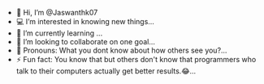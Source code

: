 - 👋 Hi, I’m @Jaswanthk07
- 💻 I’m interested in knowing new things...
- 🌱 I’m currently learning ...
- 💞️ I’m looking to collaborate on one goal...
- 🥲 Pronouns: What you dont know about how others see you?...
- ⚡ Fun fact: You know that but others don't know that programmers who talk to their computers actually get better results.😂...

<!---
Jaswanthk07/Jaswanthk07 is a ✨ special ✨ repository because its `README.md` (this file) appears on your GitHub profile.
You can click the Preview link to take a look at your changes.
--->
